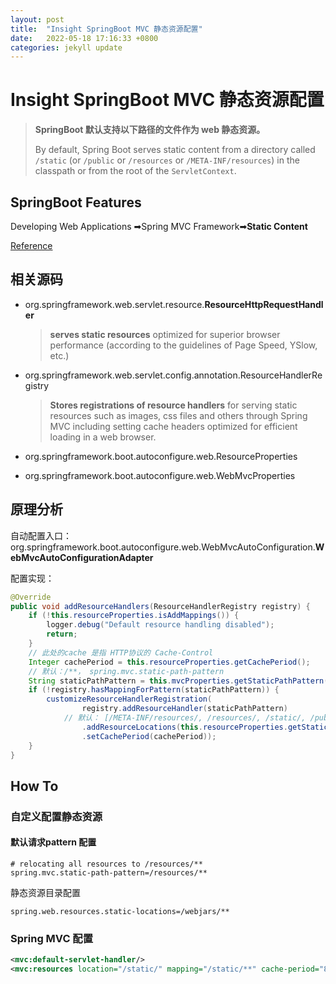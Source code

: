```yaml
---
layout: post
title:  "Insight SpringBoot MVC 静态资源配置"
date:   2022-05-18 17:16:33 +0800
categories: jekyll update
---
```

# Insight SpringBoot MVC 静态资源配置

> **SpringBoot 默认支持以下路径的文件作为 web 静态资源。**
> 
> By default, Spring Boot serves static content from a directory called `/static` (or `/public` or `/resources` or `/META-INF/resources`) in the classpath or from the root of the `ServletContext`.

## SpringBoot Features

Developing Web Applications ➡Spring MVC Framework➡**Static Content**

[Reference](https://docs.spring.io/spring-boot/docs/2.5.2/reference/html/features.html#features.developing-web-applications.spring-mvc.static-content)

## 相关源码

- org.springframework.web.servlet.resource.**ResourceHttpRequestHandler**
  
  > **serves static resources** optimized for superior browser performance (according to the guidelines of Page Speed, YSlow, etc.)

- org.springframework.web.servlet.config.annotation.ResourceHandlerRegistry
  
  > **Stores registrations of resource handlers** for serving static resources such as images, css files and others through Spring MVC including setting cache headers optimized for efficient loading in a web browser.

- org.springframework.boot.autoconfigure.web.ResourceProperties

- org.springframework.boot.autoconfigure.web.WebMvcProperties

## 原理分析

自动配置入口：org.springframework.boot.autoconfigure.web.WebMvcAutoConfiguration.**WebMvcAutoConfigurationAdapter**

配置实现：

```java
@Override
public void addResourceHandlers(ResourceHandlerRegistry registry) {
    if (!this.resourceProperties.isAddMappings()) {
        logger.debug("Default resource handling disabled");
        return;
    }
    // 此处的cache 是指 HTTP协议的 Cache-Control
    Integer cachePeriod = this.resourceProperties.getCachePeriod();
    // 默认：/**， spring.mvc.static-path-pattern
    String staticPathPattern = this.mvcProperties.getStaticPathPattern();
    if (!registry.hasMappingForPattern(staticPathPattern)) {
        customizeResourceHandlerRegistration(
                registry.addResourceHandler(staticPathPattern)
            // 默认： [/META-INF/resources/, /resources/, /static/, /public/]
                .addResourceLocations(this.resourceProperties.getStaticLocations())
                .setCachePeriod(cachePeriod));
    }
}
```

## How To

### 自定义配置静态资源

#### 默认请求pattern 配置

```properties
# relocating all resources to /resources/**
spring.mvc.static-path-pattern=/resources/**
```

静态资源目录配置

```properties
spring.web.resources.static-locations=/webjars/**
```

### Spring MVC 配置

```xml
<mvc:default-servlet-handler/>
<mvc:resources location="/static/" mapping="/static/**" cache-period="864000"/>
```
